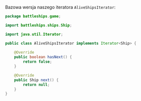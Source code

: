 Bazowa wersja naszego iteratora `AliveShipsIterator`:

```java
package battleships.game;

import battleships.ships.Ship;

import java.util.Iterator;

public class AliveShipsIterator implements Iterator<Ship> {
    
    @Override
    public boolean hasNext() {
        return false;
    }

    @Override
    public Ship next() {
        return null;
    }
}
```